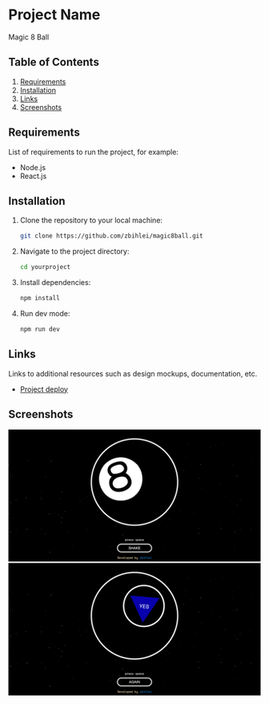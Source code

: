 # Project Name

Magic 8 Ball

## Table of Contents

1. [Requirements](#requirements)
2. [Installation](#installation)
3. [Links](#links)
4. [Screenshots](#screenshots)


## Requirements

List of requirements to run the project, for example:
- Node.js
- React.js

## Installation

1. Clone the repository to your local machine:

    ```bash
    git clone https://github.com/zbihlei/magic8ball.git
    ```

2. Navigate to the project directory:

    ```bash
    cd yourproject
    ```

3. Install dependencies:

    ```bash
    npm install
    ```

4. Run dev mode:

    ```bash
    npm run dev
    ```

## Links

Links to additional resources such as design mockups, documentation, etc.

- [Project deploy](https://magic8ball-kappa.vercel.app/)

## Screenshots

![Screenshot 1](screen1.jpeg)
![Screenshot 1](screen2.jpeg)
